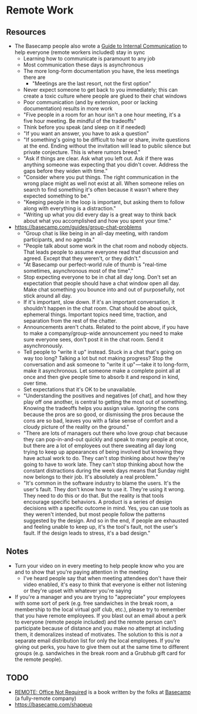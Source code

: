 # Remote Work

## Resources

- The Basecamp people also wrote a [Guide to Internal Communication](https://basecamp.com/guides/how-we-communicate) to help everyone (remote workers included) stay in sync
	- Learning how to communicate is paramount to any job
	- Most communication these days is asynchronous
	- The more long-form documentation you have, the less meetings there are
		- "Meetings are the last resort, not the first option"
	- Never expect someone to get back to you immediately; this can create a toxic culture where people are glued to their chat windows
	- Poor communication (and by extension, poor or lacking documentation) results in more work
	- "Five people in a room for an hour isn't a one hour meeting, it's a five hour meeting. Be mindful of the tradeoffs"
	- Think before you speak (and sleep on it if needed)
	- "If you want an answer, you have to ask a question"
	- "If something's going to be difficult to hear or share, invite questions at the end. Ending without the invitation will lead to public silence but private conjecture. This is where rumors breed."
	- "Ask if things are clear. Ask what you left out. Ask if there was anything someone was expecting that you didn't cover. Address the gaps before they widen with time."
	- "Consider where you put things. The right communication in the wrong place might as well not exist at all. When someone relies on search to find something it's often because it wasn't where they expected something to be."
	- "Keeping people in the loop is important, but asking them to follow along with everything is a distraction."
	- "Writing up what you did every day is a great way to think back about what you accomplished and how you spent your time."
- https://basecamp.com/guides/group-chat-problems
	- "Group chat is like being in an all-day meeting, with random participants, and no agenda."
	- "People talk about some work in the chat room and nobody objects. That leads people to assume everyone read that discussion and agreed. Except that they weren't, or they didn't."
	- "At Basecamp our perfect-world rule of thumb is "real-time sometimes, asynchronous most of the time"."
	- Stop expecting everyone to be in chat all day long. Don't set an expectation that people should have a chat window open all day. Make chat something you bounce into and out of purposefully, not stick around all day.
	- If it's important, slow down. If it's an important conversation, it shouldn't happen in the chat room. Chat should be about quick, ephemeral things. Important topics need time, traction, and separation from the rest of the chatter.
	- Announcements aren't chats. Related to the point above, if you have to make a company/group-wide announcement you need to make sure everyone sees, don't post it in the chat room. Send it asynchronously.
	- Tell people to "write it up" instead. Stuck in a chat that's going on way too long? Talking a lot but not making progress? Stop the conversation and ask someone to "write it up" — take it to long-form, make it asynchronous. Let someone make a complete point all at once and then give people time to absorb it and respond in kind, over time.
	- Set expectations that it's OK to be unavailable.
	- "Understanding the positives and negatives [of chat], and how they play off one another, is central to getting the most out of something. Knowing the tradeoffs helps you assign value. Ignoring the cons because the pros are so good, or dismissing the pros because the cons are so bad, leaves you with a false sense of comfort and a cloudy picture of the reality on the ground."
	- "There are lots of managers out there who love group chat because they can pop-in-and-out quickly and speak to many people at once, but there are a lot of employees out there sweating all day long trying to keep up appearances of being involved but knowing they have actual work to do. They can't stop thinking about how they're going to have to work late. They can't stop thinking about how the constant distractions during the week days means that Sunday night now belongs to their job. It's absolutely a real problem."
	- "It's common in the software industry to blame the users. It's the user's fault. They don't know how to use it. They're using it wrong. They need to do this or do that. But the reality is that tools encourage specific behaviors. A product is a series of design decisions with a specific outcome in mind. Yes, you can use tools as they weren't intended, but most people follow the patterns suggested by the design. And so in the end, if people are exhausted and feeling unable to keep up, it's the tool's fault, not the user's fault. If the design leads to stress, it's a bad design."

## Notes

- Turn your video on in every meeting to help people know who you are and to show that you're paying attention in the meeting
	- I've heard people say that when meeting attendees don't have their video enabled, it's easy to think that everyone is either not listening or they're upset with whatever you're saying
- If you're a manager and you are trying to "appreciate" your employees with some sort of perk (e.g. free sandwiches in the break room, a membership to the local virtual golf club, etc.), please try to remember that you have remote employees. If you blast out an email about a perk to everyone (remote people included) and the remote person can't participate because of distance and you make no attempt at including them, it demoralizes instead of motivates. The solution to this is *not* a separate email distribution list for only the local employees. If you're giving out perks, you have to give them out at the same time to different groups (e.g. sandwiches in the break room and a Grubhub gift card for the remote people).

## TODO

- [REMOTE: Office Not Required](https://basecamp.com/books/remote) is a book written by the folks at [Basecamp](https://basecamp.com/) (a fully-remote company)
- https://basecamp.com/shapeup
